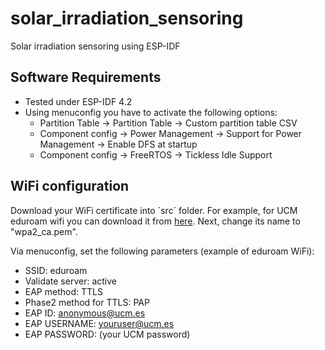 # solar_irradiation_sensoring
Solar irradiation sensoring using ESP-IDF

## Software Requirements
- Tested under ESP-IDF 4.2
- Using menuconfig you have to activate the following options:
    - Partition Table  → Partition Table → Custom partition table CSV
    - Component config → Power Management → Support for Power Management → Enable DFS at startup
    - Component config → FreeRTOS → Tickless Idle Support

## WiFi configuration
Download your WiFi certificate into ´src´ folder. For example, for UCM eduroam wifi you can download it from [here](https://ssii.ucm.es/file/eduroam). Next, change its name to "wpa2_ca.pem".

Via menuconfig, set the following parameters (example of eduroam WiFi):
- SSID: eduroam
- Validate server: active
- EAP method: TTLS
- Phase2 method for TTLS: PAP
- EAP ID: anonymous@ucm.es
- EAP USERNAME: youruser@ucm.es
- EAP PASSWORD: (your UCM password)